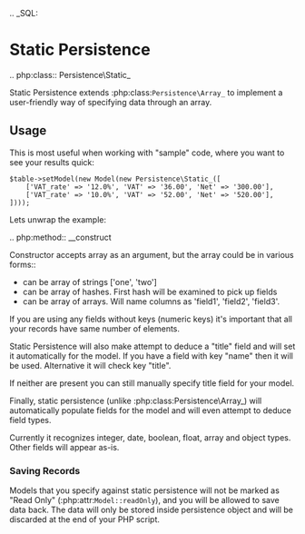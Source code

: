 .. _SQL:

# Static Persistence

.. php:class:: Persistence\Static_

Static Persistence extends :php:class:`Persistence\Array_` to implement
a user-friendly way of specifying data through an array.

## Usage

This is most useful when working with "sample" code, where you want to see your
results quick:

```
$table->setModel(new Model(new Persistence\Static_([
    ['VAT_rate' => '12.0%', 'VAT' => '36.00', 'Net' => '300.00'],
    ['VAT_rate' => '10.0%', 'VAT' => '52.00', 'Net' => '520.00'],
])));
```

Lets unwrap the example:

.. php:method:: __construct

Constructor accepts array as an argument, but the array could be in various forms::

- can be array of strings ['one', 'two']
- can be array of hashes. First hash will be examined to pick up fields
- can be array of arrays. Will name columns as 'field1', 'field2', 'field3'.

If you are using any fields without keys (numeric keys) it's important that all
your records have same number of elements.

Static Persistence will also make attempt to deduce a "title" field and will set
it automatically for the model. If you have a field with key "name" then it will
be used.
Alternative it will check key "title".

If neither are present you can still manually specify title field for your model.

Finally, static persistence (unlike :php:class:Persistence\Array_) will automatically
populate fields for the model and will even attempt to deduce field types.

Currently it recognizes integer, date, boolean, float, array and object types.
Other fields will appear as-is.

### Saving Records

Models that you specify against static persistence will not be marked as
"Read Only" (:php:attr:`Model::readOnly`), and you will be allowed to save
data back. The data will only be stored inside persistence object and will be
discarded at the end of your PHP script.

